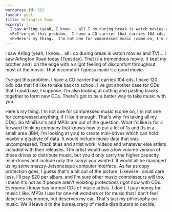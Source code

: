 ```yaml
--- 
wordpress_id: 362
layout: post
title: Arlington Road
excerpt: |-
  I saw Arling (yeah, I know... all I do during break is watch movies and TV)... I saw Arlington Road today (Tuesday).  That is a tremendous movie.  It kept my brother and I on the edge with a slight feeling of discomfort throughout most of the movie.  That discomfort I guess made it a good movie.
  <P>I've got this problem.  I have a CD carrier that carries 104 cds.  I have 120 odd cds that I'd like to take back to school.  I've got another case for CDs that I could use, I suppose.  I'm also looking at cutting and pasting tracks together to form new CDs.  There's got to be a better way to take music with you.
  <P>Here's my thing.  I'm not one for compressed music (come on, I'm not one for compressed anything, if I like it enough.  That's why I'm taking all my CDs).  So MiniDisc's and MP3s are out of the question.  What I'd like is for a forward thinking company that knows how to put a lot of 1s and 0s in a small area (IBM, I'm looking at you) to create mini-drives which can hold maybe a gigabyte of data.  It would include music data that was uncompressed.  Track titles and artist work, videos and whatever else artists included with their releases.  The artist would use a low volume version of these drives to distribute music, but you'd only carry the higher capacity mini-drives and include only the songs you wanted.  It would all be managed using some snazzy-Jetsonesque computer interface.  As far as copy protection goes, I guess that's a bit out of the picture.  Likewise I could care less.  I'll pay $20 per album, and I'm sure other music connoisseurs will too.  I mean it's not as if people aren't violating protections right now with CDs.  Everyone I know has burned CDs of music artists.  I don't.  I pay money for music I like.  MP3s I use for one-hit wonders or for music that I don't feel deserves my money, but deserves my ear.  That's just my philosophy on music.  We'll leave it to the bureaucracy of media distributors to decide.
---
```

I saw Arling (yeah, I know... all I do during break is watch movies and TV)... I saw Arlington Road today (Tuesday).  That is a tremendous movie.  It kept my brother and I on the edge with a slight feeling of discomfort throughout most of the movie.  That discomfort I guess made it a good movie.
<P>I've got this problem.  I have a CD carrier that carries 104 cds.  I have 120 odd cds that I'd like to take back to school.  I've got another case for CDs that I could use, I suppose.  I'm also looking at cutting and pasting tracks together to form new CDs.  There's got to be a better way to take music with you.
<P>Here's my thing.  I'm not one for compressed music (come on, I'm not one for compressed anything, if I like it enough.  That's why I'm taking all my CDs).  So MiniDisc's and MP3s are out of the question.  What I'd like is for a forward thinking company that knows how to put a lot of 1s and 0s in a small area (IBM, I'm looking at you) to create mini-drives which can hold maybe a gigabyte of data.  It would include music data that was uncompressed.  Track titles and artist work, videos and whatever else artists included with their releases.  The artist would use a low volume version of these drives to distribute music, but you'd only carry the higher capacity mini-drives and include only the songs you wanted.  It would all be managed using some snazzy-Jetsonesque computer interface.  As far as copy protection goes, I guess that's a bit out of the picture.  Likewise I could care less.  I'll pay $20 per album, and I'm sure other music connoisseurs will too.  I mean it's not as if people aren't violating protections right now with CDs.  Everyone I know has burned CDs of music artists.  I don't.  I pay money for music I like.  MP3s I use for one-hit wonders or for music that I don't feel deserves my money, but deserves my ear.  That's just my philosophy on music.  We'll leave it to the bureaucracy of media distributors to decide.
